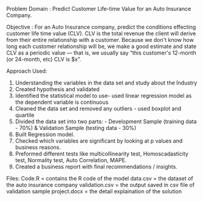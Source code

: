 Problem Domain : 
Predict Customer Life-time Value for an Auto Insurance Company.

Objective : 
For an Auto Insurance company, predict the conditions effecting customer life time value
(CLV). CLV is the total revenue the client will derive from their entire relationship with a
customer. Because we don&#39;t know how long each customer relationship will be, we make a
good estimate and state CLV as a periodic value — that is, we usually say “this customer&#39;s
12-month (or 24-month, etc) CLV is $x”.

Approach Used:
1) Understanding the variables in the data set and study about the Industry
2) Created hypothesis and validated
3) Identified the statistical model to use- used linear regression model as the dependent variable is continuous
4) Cleaned the data set and removed any outliers - used boxplot and quartile
5) Divided the data set into two parts: - Development Sample (training data - 70%) & Validation Sample (testing data - 30%)
6) Built Regression model.
7) Checked which variables are significant by looking at p values and business reasons.
8) Preformed different tests like multicollinearity test, Homoscadasticity test, Normality test, Auto Correlation, MAPE.
9) Created a business report with final recommendations / insights.

Files:
Code.R = contains the R code of the model
data.csv = the dataset of the auto insurance company
validation.csv = the output saved in csv file of validation sample
project.docx = the detail explaination of the solution
